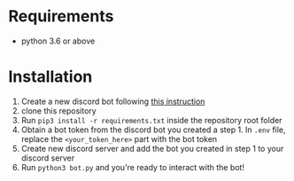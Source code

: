 # Requirements
* python 3.6 or above

# Installation 
1. Create a new discord bot following [this instruction](https://discordpy.readthedocs.io/en/stable/discord.html)
2. clone this repository
3. Run `pip3 install -r requirements.txt` inside the repository root folder
4. Obtain a bot token from the discord bot you created a step 1. In `.env` file, replace the `<your_token_here>` part with the bot token
5. Create new discord server and add the bot you created in step 1 to your discord server
6. Run `python3 bot.py` and you're ready to interact with the bot!
